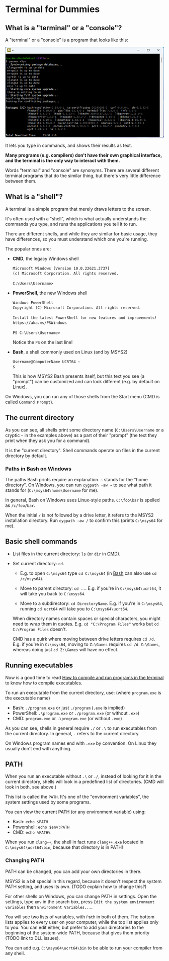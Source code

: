 # Terminal for Dummies

## What is a "terminal" or a "console"?

A "terminal" or a "console" is a program that looks like this:

[![MSYS2 terminal](/images/terminal.png)](/images/terminal.png)

It lets you type in commands, and shows their results as text.

**Many programs (e.g. compilers) don't have their own graphical interface, and the terminal is the only way to interact with them.**

Words "terminal" and "console" are synonyms. There are several different terminal programs that do the similar thing, but there's very little difference between them.

## What is a "shell"?

A terminal is a simple program that merely draws letters to the screen.

It's often used with a "shell", which is what actually understands the commands you type, and runs the applications you tell it to run.

There are different shells, and while they are similar for basic usage, they have differences, so you must understand which one you're running.

The popular ones are:

* **CMD**, the legacy Windows shell
  ```
  Microsoft Windows [Version 10.0.22621.3737]
  (c) Microsoft Corporation. All rights reserved.

  C:\Users\Username>
  ```

* **PowerShell**, the new Windows shell
  ```
  Windows PowerShell
  Copyright (C) Microsoft Corporation. All rights reserved.

  Install the latest PowerShell for new features and improvements! https://aka.ms/PSWindows

  PS C:\Users\Username>
  ```
  Notice the `PS` on the last line!

* **Bash**, a shell commonly used on Linux (and by MSYS2)
  ```
  Username@ComputerName UCRT64 ~
  $
  ```
  This is how MSYS2 Bash presents itself, but this text you see (a "prompt") can be customized and can look different (e.g. by default on Linux).

On Windows, you can run any of those shells from the Start menu (CMD is called `Command Prompt`).

## The current directory

As you can see, all shells print some directory name (`C:\Users\Username` or a cryptic `~` in the examples above) as a part of their "prompt" (the text they print when they ask you for a command).

It is the "current directory". Shell commands operate on files in the current directory by default.

### Paths in Bash on Windows

The paths Bash prints require an explanation. `~` stands for the "home directory". On Windows, you can run `cygpath -aw ~` to see what path it stands for (`C:\msys64\home\Username` for me).

In general, Bash on Windows uses Linux-style paths. `C:\foo\bar` is spelled as `/c/foo/bar`.

When the initial `/` is not followed by a drive letter, it refers to the MSYS2 installation directory. Run `cygpath -aw /` to confirm this (prints `C:\msys64` for me).

## Basic shell commands

* List files in the current directory: `ls` (or `dir` in [CMD](#what-is-a-shell)).

* Set current directory: `cd`.

  * E.g. to open `C:\msys64` type `cd C:\msys64` (in [Bash](#what-is-a-shell) can also use `cd /c/msys64`).

  * Move to parent directory: `cd ..`. E.g. if you're in `C:\msys64\ucrt64`, it will take you back to `C:\msys64`.

  * Move to a subdirectory: `cd DirectoryName`. E.g. if you're in `C:\msys64`, running `cd ucrt64` will take you to `C:\msys64\ucrt64`.

  When directory names contain spaces or special characters, you might need to wrap them in quotes. E.g. `cd "C:\Program Files"` works but `cd C:\Program Files` doesn't.

  CMD has a quirk where moving between drive letters requires `cd /d`. E.g. if you're in `C:\msys64`, moving to `Z:\Games` requires `cd /d Z:\Games`, whereas doing just `cd Z:\Games` will have no effect.

## Running executables

Now is a good time to read [How to compile and run programs in the terminal](/compiling_in_terminal_win.md) to know how to compile executables.

To run an executable from the current directory, use: (where `program.exe` is the executable name)

* Bash: `./program.exe` or just `./program` (`.exe` is implied)
* PowerShell: `.\program.exe` or `./program.exe` (or without `.exe`)
* CMD: `program.exe` or `.\program.exe` (or without `.exe`)

As you can see, shells in general require `./` or `.\` to run executables from the current directory. In general, `.` refers to the current directory.

On Windows program names end with `.exe` by convention. On Linux they usually don't end with anything.

## PATH

When you run an executable without `.\` or `./`, instead of looking for it in the current directory, shells will look in a predefined list of directories. (CMD will look in both, see above.)

This list is called the `PATH`. It's one of the "environment variables", the system settings used by some programs.

You can view the current PATH (or any environment variable) using:

* Bash: `echo $PATH`
* Powershell: `echo $env:PATH`
* CMD: `echo %PATH%`

When you run `clang++`, the shell in fact runs `clang++.exe` located in `C:\msys64\ucrt64\bin`, because that directory is in PATH!

### Changing PATH

PATH can be changed, you can add your own directories in there.

MSYS2 is a bit special in this regard, because it doesn't respect the system PATH setting, and uses its own. (TODO explain how to change this?)

For other shells on Windows, you can change PATH in settings. Open the settings, type `env` in the search box, press `Edit the system environment variables` then `Environment Variables...`.

You will see two lists of variables, with `Path` in both of them. The bottom lists applies to every user on your computer, while the top list applies only to you. You can edit either, but prefer to add your directories to the beginning of the system-wide PATH, because that gives them priority (TODO link to DLL issues).

You can add e.g. `C:\msys64\ucrt64\bin` to be able to run your compiler from any shell.
